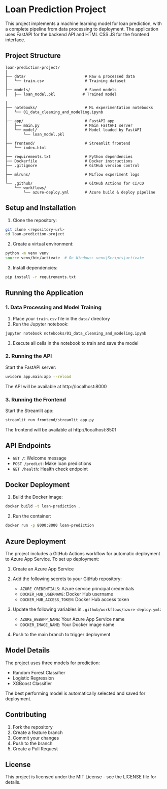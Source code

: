# Loan Prediction Project

This project implements a machine learning model for loan prediction, with a complete pipeline from data processing to deployment. The application uses FastAPI for the backend API and HTML CSS JS for the frontend interface.

## Project Structure

```
loan-prediction-project/
│
├── data/                          # Raw & processed data
│   └── train.csv                  # Training dataset
│
├── models/                        # Saved models
│   ├── loan_model.pkl            # Trained model

│
├── notebooks/                     # ML experimentation notebooks
│   └── 01_data_cleaning_and_modeling.ipynb
│
├── app/                           # FastAPI app
│   ├── main.py                    # Main FastAPI server
│   └── model/                     # Model loaded by FastAPI
│       └── loan_model.pkl
│
├── frontend/                      # Streamlit frontend
│   └── index.html
│
├── requirements.txt               # Python dependencies
├── Dockerfile                     # Docker instructions
├── .gitignore                     # GitHub version control
│
├── mlruns/                        # MLflow experiment logs
│
└── .github/                       # GitHub Actions for CI/CD
    └── workflows/
        └── azure-deploy.yml       # Azure build & deploy pipeline
```

## Setup and Installation

1. Clone the repository:
```bash
git clone <repository-url>
cd loan-prediction-project
```

2. Create a virtual environment:
```bash
python -m venv venv
source venv/bin/activate  # On Windows: venv\Scripts\activate
```

3. Install dependencies:
```bash
pip install -r requirements.txt
```

## Running the Application

### 1. Data Processing and Model Training

1. Place your `train.csv` file in the `data/` directory
2. Run the Jupyter notebook:
```bash
jupyter notebook notebooks/01_data_cleaning_and_modeling.ipynb
```
3. Execute all cells in the notebook to train and save the model

### 2. Running the API

Start the FastAPI server:
```bash
uvicorn app.main:app --reload
```
The API will be available at http://localhost:8000

### 3. Running the Frontend

Start the Streamlit app:
```bash
streamlit run frontend/streamlit_app.py
```
The frontend will be available at http://localhost:8501

## API Endpoints

- `GET /`: Welcome message
- `POST /predict`: Make loan predictions
- `GET /health`: Health check endpoint

## Docker Deployment

1. Build the Docker image:
```bash
docker build -t loan-prediction .
```

2. Run the container:
```bash
docker run -p 8000:8000 loan-prediction
```

## Azure Deployment

The project includes a GitHub Actions workflow for automatic deployment to Azure App Service. To set up deployment:

1. Create an Azure App Service
2. Add the following secrets to your GitHub repository:
   - `AZURE_CREDENTIALS`: Azure service principal credentials
   - `DOCKER_HUB_USERNAME`: Docker Hub username
   - `DOCKER_HUB_ACCESS_TOKEN`: Docker Hub access token

3. Update the following variables in `.github/workflows/azure-deploy.yml`:
   - `AZURE_WEBAPP_NAME`: Your Azure App Service name
   - `DOCKER_IMAGE_NAME`: Your Docker image name

4. Push to the main branch to trigger deployment

## Model Details

The project uses three models for prediction:
- Random Forest Classifier
- Logistic Regression
- XGBoost Classifier

The best performing model is automatically selected and saved for deployment.

## Contributing

1. Fork the repository
2. Create a feature branch
3. Commit your changes
4. Push to the branch
5. Create a Pull Request

## License

This project is licensed under the MIT License - see the LICENSE file for details. 
